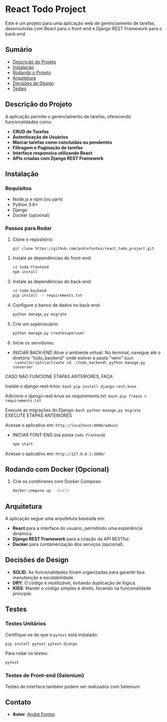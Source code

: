 # React Todo Project

Este é um projeto para uma aplicação web de gerenciamento de tarefas, desenvolvida com React para o front-end e Django REST Framework para o back-end.

## Sumário

- [Descrição do Projeto](#descrição-do-projeto)
- [Instalação](#instalação)
- [Rodando o Projeto](#rodando-o-projeto)
- [Arquitetura](#arquitetura)
- [Decisões de Design](#decisões-de-design)
- [Testes](#testes)

## Descrição do Projeto

A aplicação permite o gerenciamento de tarefas, oferecendo funcionalidades como:

- **CRUD de Tarefas**
- **Autenticação de Usuários**
- **Marcar tarefas como concluídas ou pendentes**
- **Filtragem e Paginação de tarefas**
- **Interface responsiva utilizando React**
- **APIs criadas com Django REST Framework**

## Instalação

### Requisitos

- Node.js e npm (ou yarn)
- Python 3.8+
- Django
- Docker (opcional)

### Passos para Rodar

1. Clone o repositório:

   ```bash
   git clone https://github.com/andrefontes/react_todo_project.git
   ```

2. Instale as dependências do front-end:

   ```bash
   cd todo-frontend
   npm install
   ```

3. Instale as dependências do back-end:

   ```bash
   cd todo-backend
   pip install -r requirements.txt
   ```

4. Configure o banco de dados no back-end:

   ```bash
   python manage.py migrate
   ```

5. Crie um superusuário:

   ```bash
   python manage.py createsuperuser
   ```

6. Inicie os servidores:

- INICIAR BACK-END
  Ative o ambiente virtual:
  No terminal, navegue até o diretório "todo_backend" onde estiver a pasta "venv"
  `bash
    .\venv\Scripts\activate
    cd .\todo_backend\
    python manage.py runserver
    `

CASO NÃO FUNCIONE ETAPAS ANTERIORES, FAÇA:

Instale o django-rest-knox:
`bash
    pip install django-rest-knox
    `

Adicione o django-rest-knox ao requirements.txt:
`bash
    pip freeze > requirements.txt
    `

Execute as migrações do Django:
`bash
    python manage.py migrate
    `
EXECUTE ETAPAS ANTERIORES

Acesse o aplicativo em: `http://localhost:8000/admin/`

- INICIAR FONT-END (na pasta `todo-frontend`)
  ```bash
  npm start
  ```

Acesse o aplicativo em: `http://127.0.0.1:3000/`

## Rodando com Docker (Opcional)

1. Crie os contêineres com Docker Compose:

   ```bash
   docker-compose up --build
   ```

## Arquitetura

A aplicação segue uma arquitetura baseada em:

- **React** para a interface do usuário, permitindo uma experiência dinâmica.
- **Django REST Framework** para a criação da API RESTful.
- **Docker** para containerização dos serviços (opcional).

## Decisões de Design

- **SOLID**: As funcionalidades foram organizadas para garantir boa manutenção e escalabilidade.
- **DRY**: O código é reutilizável, evitando duplicação de lógica.
- **KISS**: Manter o código simples e direto, focando na funcionalidade principal.

## Testes

### Testes Unitários

Certifique-se de que o `pytest` está instalado:

```bash
pip install pytest pytest-django
```

Para rodar os testes:

```bash
pytest
```

### Testes de Front-end (Selenium)

Testes de interface também podem ser realizados com Selenium.

## Contato

- **Autor**: [André Fontes](https://github.com/andrefontes)

